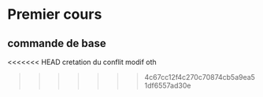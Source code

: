 # Premier cours
## commande de base
<<<<<<< HEAD
cretation du conflit
modif oth
>>>>>>> 4c67cc12f4c270c70874cb5a9ea51df6557ad30e
